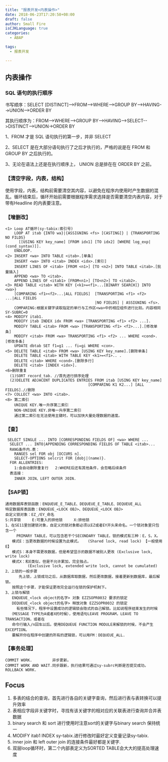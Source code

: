 ```yaml
---
title: "报表开发<内表操作>"
date: 2018-06-23T17:20:58+08:00
draft: false
author: Small Fire
isCJKLanguage: true
categories: 
  - ABAP

tags: 
  - 报表开发

---
```






## 内表操作 

### SQL 语句的执行顺序

书写顺序：SELECT [DISTINCT]-->FROM-->WHERE-->GROUP BY-->HAVING-->UNION-->ORDER BY

其执行顺序为：FROM-->WHERE-->GROUP BY-->HAVING-->SELECT-->DISTINCT-->UNION->ORDER BY

1、FROM 才是 SQL 语句执行的第一步，并非 SELECT 

2、SELECT 是在大部分语句执行了之后才执行的，严格的说是在 FROM 和 GROUP BY 之后执行的。

3、无论在语法上还是在执行顺序上， UNION 总是排在在 ORDER BY 之前。

### 【清空字段，内表，结构】

​	使用字段，内表，结构前需要清空其内容，以避免在程序内使用时产生数据的混乱。循环结束后，循环开始前需要根据程序需求选择是否需要清空内表内容，对于带有Headline 的内表要注意。

### 【增删改】


```JS
<1> Loop AT循环(sy-tabix:索引号)
    LOOP AT itab {INTO wa}|{ASSIGNING <fs> [CASTING]} | {TRANSPORTING NO FILDS} 
      [[USING KEY key_name] [FROM idx1] [TO idx2] [WHERE log_exp|(cond_syntax)]].
    ENDLOOP.
<2> INSERT <wa> INTO TABLE <itab>.[单条]
    INSERT <wa> INTO <itab> INDEX <idx>.[索引]
    INSERT LINES OF <itab> [FROM <n1>] [TO <n2>] INTO TABLE <itab>.[批量插入]
    APPEND <wa> TO <itab>.
    APPEND LINES OF <itab1> [FROM<n1>] [TO<n2>] TO <itab2>.
<3> READ TABLE <itab> WITH KEY {<k1>=<f1>...[BINARY SEARCH]} INTO <wa>}
    [COMPARING <f1><f2>...|ALL FIELDS]  [TRANSPORTING <f1> <f2> ...|ALL FIELDS
                                        |NO FIELDS] | ASSIGNING <fs>.
    COMPARING:根据关键字读取指定的单行与工作区<wa>中的相应组件进行比较。内容相同SY-SUBRC=0
<4> MODIFY itab1.
    MODIFY itab INDEX idx FROM <wa> [TRANSPORTING <f1> <f2> ...].
    MODIFY TABLE <itab> FROM <wa> [TRANSPORTING <f1> <f2>...].[修改单条]
    MODIFY <itab> FROM <wa> TRANSPORTING <f1> <f2> ... WHERE <cond>.[修改多条]
    UPDATE dbtab SET f1=g1 ... fi=gi WHERE <con>.
<5> DELETE TABLE <itab> FROM <wa> [USING KEY key_name].[删除单条]
    DELETE TABLE <itab> WITH TABLE KEY <k1>=<f1>.. .
    DELETE <itab> WHERE <cond>.[删除多行]
    DELETE <itab> [INDEX <idx>].
<6>删除重复
  (1)SORT record_tab. //首先进行排序处理
  (2)DELETE ADJACENT DUPLICATES ENTRIES FROM itab [USING KEY key_name] 
                                     [COMPARING K1 K2...] [ALL FIELDS].//删除
<7> COLLECT <wa> INTO <itab>.
<8> 第二索引
    UNIQUE KEY.唯一升序第二索引
    NON-UNIQUE KEY.非唯一升序第二索引
    通过第二索引在无法使用主键时，可以加快大量处理数据的速度。
```

### 【查】

```JS
 SELECT SINGLE ... INTO [CORRESPONDING FIELDS OF] <wa> WHERE ...
  SELECT ... INTO|APPENDING CORRESPONDING FIELDS OF TABLE <itab>...
  RANG条件内.表：
    RANGES sel FOR obj [OCCURS n].
    SELECT-OPTIONS selcrit FOR {dobj|(name)}.
  FOR ALLENTRIES:
    1:会自动删除重复行   2:WHERE后还有其他条件，会忽略后续条件
  表连接：
    INNER JOIN、LEFT OUTER JOIN.
```

### 【SAP锁】

```JS
通用数据库表锁函数：ENQUEUE_E_TABLE、DEQUEUE_E_TABLE、DEQUEUE_ALL
特定数据库表函数：ENQUEUE_<LOCK OBJ>、DEQUEUE_<LOCK OBJ>
自定义锁对象：EZ_/EY_命名
S:共享锁     E:可重入的排他锁     X:排他锁
1、在SE11里创建锁对象，自定义的锁对象都必须以EZ或者EY开头来命名。一个锁对象里只包含一个
     PRIMARY TABLE，可以包含若干个SECONDARY TABLE，锁的模式有三种：E，S，X。
   模式E：当更改数据的时候设置为此模式。   (Shared lock, read lock) 【一般使用E】
   模式S：本身不需更改数据，但是希望显示的数据不被别人更改 (Exclusive lock, write lock)
   模式X：和E类似，但是不允许累加，完全独占。 
          (Exclusive lock, extended write lock, cannot be cumulated)
2、上锁的一般步骤
      先上锁，上锁成功之后，从数据库取数据，然后更改数据，接着更新到数据库，最后解锁。
   按照这个步骤，才能保证更改完全运行在锁的保护机制下。
3、上锁与解锁
   ENQUEUE_<lock object的名字> 对象 EZZSOPR0032 要求的锁定
   DEQUEUE_<lock object的名字> 释放对象 EZZSOPR0032 的锁定
     有些情况下，程序中设置成功的逻辑锁会隐式的自己解锁。比如说程序结束发生的时候
  （MESSAGE TYPE为A或者X的时候），使用语句LEAVE PROGRAM，LEAVE TO TRANSACTION，或者在
   命令行输入/n回车以后。使用DEQUEUE FUNCTION MODULE来解锁的时候，不会产生EXCEPTION。
   要解开你在程序中创建的所有的逻辑锁，可以用FM：DEQUEUE_ALL.

```

### 【事务处理】

```JS
COMMIT WORK.         异步更新。
COMMIT WORK AND WAIT.同步跟新，执行结果可通过sy-subrc判断是否提交成功。
ROLLBACK WORK.
```

## Focus

1. 多表的结合的查询，首先进行各自的关键字查询，然后进行表与表转换可以提升效率
2. 表相应字段非关键字时，寻找有该关键字的相对应的关联表进行查询并合并表数据
3. binary search 和 sort 进行使用时注意sort的关键字与binary search 保持统一
4. MODIFY itab1 INDEX sy-tabix.进行修改时最好定义变量记录sy-tabix.
5. inner join 和 left outer join 的连接条件最好都是关键字.
6. 双层loop循环时，第二个内部表定义为SORTED TABLE会大大的提高处理速度


